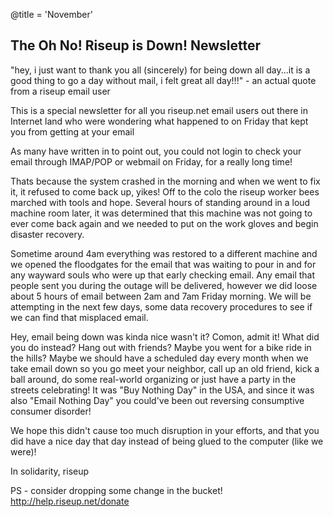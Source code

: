 @title = 'November'

## The Oh No! Riseup is Down! Newsletter

"hey, i just want to thank you all (sincerely) for being down all
day...it is a good thing to go a day without mail, i felt great all
day!!!" 
                - an actual quote from a riseup email user


This is a special newsletter for all you riseup.net email users out
there in Internet land who were wondering what happened to on Friday
that kept you from getting at your email

As many have written in to point out, you could not login to check
your email through IMAP/POP or webmail on Friday, for a really long
time! 

Thats because the system crashed in the morning and when we went to
fix it, it refused to come back up, yikes! Off to the colo the riseup
worker bees marched with tools and hope. Several hours of standing
around in a loud machine room later, it was determined that this
machine was not going to ever come back again and we needed to put on
the work gloves and begin disaster recovery. 

Sometime around 4am everything was restored to a different machine and
we opened the floodgates for the email that was waiting to pour in and
for any wayward souls who were up that early checking email. Any email
that people sent you during the outage will be delivered, however we
did loose about 5 hours of email between 2am and 7am Friday morning.
We will be attempting in the next few days, some data recovery
procedures to see if we can find that misplaced email.

Hey, email being down was kinda nice wasn't it? Comon, admit it! What
did you do instead? Hang out with friends? Maybe you went for a bike
ride in the hills? Maybe we should have a scheduled day every month
when we take email down so you go meet your neighbor, call up an old
friend, kick a ball around, do some real-world organizing or just have
a party in the streets celebrating! It was "Buy Nothing Day" in the
USA, and since it was also "Email Nothing Day" you could've been out
reversing consumptive consumer disorder!

We hope this didn't cause too much disruption in your efforts, and
that you did have a nice day that day instead of being glued to the
computer (like we were)!

In solidarity,
riseup

PS - consider dropping some change in the bucket! 
http://help.riseup.net/donate
